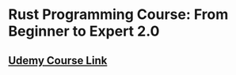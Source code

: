 # Rust Programming Course: From Beginner to Expert 2.0
## [Udemy Course Link](https://www.udemy.com/share/1062Ck/)
